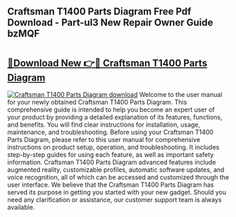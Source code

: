 ## Craftsman T1400 Parts Diagram Free Pdf Download - Part-ul3 New Repair Owner Guide bzMQF

# <h2><a href="http://dfog1v.blite.top/?on=Craftsman+T1400+Parts+Diagram">🔗Download New 👉🔴 Craftsman T1400 Parts Diagram</a></h2>

[![Craftsman T1400 Parts Diagram download](https://i.imgur.com/lujVjoI.png)](http://dfog1v.blite.top/?on=Craftsman+T1400+Parts+Diagram)
Welcome to the user manual for your newly obtained Craftsman T1400 Parts Diagram. This comprehensive guide is intended to help you become an expert user of your product by providing a detailed explanation of its features, functions, and benefits. You will find clear instructions for installation, usage, maintenance, and troubleshooting. Before using your Craftsman T1400 Parts Diagram, please refer to this user manual for comprehensive instructions on product setup, operation, and troubleshooting. It includes step-by-step guides for using each feature, as well as important safety information. Craftsman T1400 Parts Diagram advanced features include augmented reality, customizable profiles, automatic software updates, and voice recognition, all of which can be accessed and customized through the user interface. We believe that the Craftsman T1400 Parts Diagram has served its purpose in getting you started with your new gadget. Should you need any clarification or assistance, our customer support team is always available.
